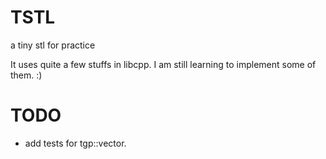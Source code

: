 # TSTL
a tiny stl for practice

It uses quite a few stuffs in libcpp. 
I am still learning to implement some of them. :)

# TODO
- add tests for tgp::vector. 